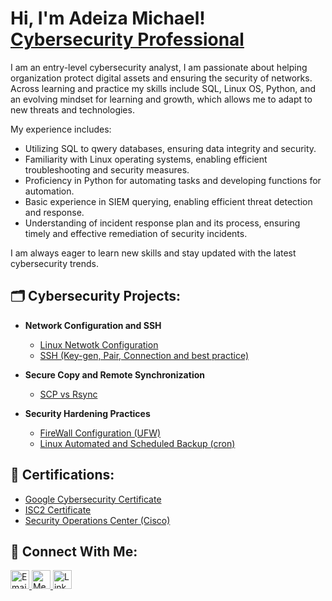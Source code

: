 <h1>Hi, I'm Adeiza Michael! <br/> <a href="https://www.linkedin.com/in/joshmadakor/">Cybersecurity Professional</a> </h1>
I am an entry-level cybersecurity analyst, I am passionate about helping organization protect digital assets and ensuring the security of networks. Across learning and practice my skills include SQL, Linux OS, Python, and an evolving mindset for learning and growth, which allows me to adapt to new threats and technologies.

My experience includes:

- Utilizing SQL to qwery databases, ensuring data integrity and security.
- Familiarity with Linux operating systems, enabling efficient troubleshooting and security measures.
- Proficiency in Python for automating tasks and developing functions for automation.
- Basic experience in SIEM querying, enabling efficient threat detection and response.
- Understanding of incident response plan and its process, ensuring timely and effective remediation of security incidents.

I am always eager to learn new skills and stay updated with the latest cybersecurity trends. 

<h2>🗂️ Cybersecurity Projects:</h2>

- <b>Network Configuration and SSH </b>
  - [Linux Netwotk Configuration ](https://github.com/Blacxz08/Configure-static-IP)
  - [SSH (Key-gen, Pair, Connection and best practice)](https://github.com/Blacxz08/SSHkey)
    
- <b>Secure Copy and Remote Synchronization</b>
  - [SCP vs Rsync](https://github.com/Blacxz08/SCP-vs-Rsync/tree/main)
    
- <b>Security Hardening Practices</b>
  - [FireWall Configuration (UFW)](https://github.com/Blacxz08/Firewall-configuration)
  - [Linux Automated and Scheduled Backup (cron)](https://github.com/Blacxz08/Automated-backup)


<h2>🏅 Certifications:</h2>

  - [Google Cybersecurity Certificate](https://www.credly.com/badges/e9962757-106d-4d9b-9d2b-e6376992801f/public_url)
  - [ISC2 Certificate](https://www.credly.com/badges/29a95410-f600-49b1-b8f1-81e227178292/public_url)
  - [Security Operations Center (Cisco)](https://coursera.org/share/38278be4947a8eb8d2686656b4d9e8e1)

 <h2>🔗 Connect With Me:</h2>
  <a href="Michaeladeizajohn@gmail.com">
    <img src="https://cdn.jsdelivr.net/npm/simple-icons@v3/icons/gmail.svg" alt="Email Icon" width="30" style="margin-right": 10px; display: inline-block;> <span>  </span></a>


  <a href="https://medium.com/@AdeizaMichael.com">
  <img src="https://cdn.jsdelivr.net/npm/simple-icons@v3/icons/medium.svg" alt="Medium Icon" width="30" style="margin-right": 10px; display: inline-block;> <span> </span></a>

  <a href="https://medium.com/@AdeizaMichael.com">
  <img src="https://cdn.jsdelivr.net/npm/simple-icons@v3/icons/linkedin.svg" alt=Linkedin Icon" width="30" style="margin-right": 10px; display: inline-block;> <span> </span></a>
